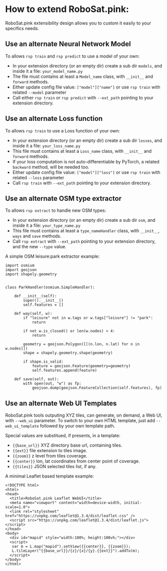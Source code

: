 # How to extend RoboSat.pink: 

RoboSat.pink extensibility design allows you to custom it easily to your specifics needs.


## Use an alternate Neural Network Model ##
To allows `rsp train` and `rsp predict` to use a model of your own:
- In your extension directory (or an empty dir) create a sub dir `models`, and inside it a file: `your_model_name.py`
- The file must contains at least a `Model_name` class, with `__init__` and `forward` methods.
- Either update config file value: `["model"]["name"]` or use `rsp train` with related `--model` parameter
- Call either `rsp train` or `rsp predict` with `--ext_path` pointing to your extension directory.


## Use an alternate Loss function ##
To allows `rsp train` to use a Loss function of your own:
- In your extension directory (or an empty dir) create a sub dir `losses`, and inside it a file: `your_loss_name.py`
- This file must contains at least a `Loss_name` class, with `__init__` and `forward` methods.
- If your loss computation is not auto-differentiable by PyTorch, a related `backward` method, will be needed too.
- Either update config file value: `["model"]["loss"]` or use `rsp train` with related `--loss` parameter
- Call `rsp train` with `--ext_path` pointing to your extension directory.


## Use an alternate OSM type extractor ##
To allows `rsp extract` to handle new OSM types:
- In your extension directory (or an empty dir) create a sub dir `osm`, and inside it a file: `your_type_name.py`
- This file must contains at least a `type_nameHandler` class, with `__init__`, `ways` and `save` methods.
- Call `rsp extract` with `--ext_path` pointing to your extension directory, and the new `--type` value.

A simple OSM leisure:park extractor example:

```
import osmium
import geojson
import shapely.geometry


class ParkHandler(osmium.SimpleHandler):

    def __init__(self):
        super().__init__()
        self.features = []

    def way(self, w):
        if "leisure" not in w.tags or w.tags["leisure"] != "park":
            return
            
        if not w.is_closed() or len(w.nodes) < 4:
            return

        geometry = geojson.Polygon([[(n.lon, n.lat) for n in w.nodes]])
        shape = shapely.geometry.shape(geometry)

        if shape.is_valid:
            feature = geojson.Feature(geometry=geometry)
            self.features.append(feature)

    def save(self, out):
        with open(out, "w") as fp:
            geojson.dump(geojson.FeatureCollection(self.features), fp)
```





## Use an alternate Web UI Templates ##
RoboSat.pink tools outputing XYZ tiles, can generate, on demand, a Web UI, with `--web_ui` parameter.
To switch to your own HTML template, just add `--web_ui_template` followed by your own template path.

Special values are substitued, if presents, in a template:
 - `{{base_url}}` XYZ directory base url, containing tiles. 
 - `{{ext}}` file extension to tiles image.
 - `{{zoom}}` z level from tiles coverage.
 - `{{center}}` lon, lat coordinates from center point of coverage. 
 - `{{tiles}}` JSON selected tiles list, if any. 


A minimal Leaflet based template example:
```
<!DOCTYPE html>
<html>
<head>
  <title>RoboSat.pink Leaflet WebUI</title>
  <meta name="viewport" content="width=device-width, initial-scale=1.0">
  <link rel="stylesheet" href="https://unpkg.com/leaflet@1.3.4/dist/leaflet.css" />
  <script src="https://unpkg.com/leaflet@1.3.4/dist/leaflet.js"></script>
</head>
<body>
  <div id="mapid" style="width:100%; height:100vh;"></div>
  <script>
   var m = L.map("mapid").setView({{center}}, {{zoom}});
   L.tileLayer("{{base_url}}/{z}/{x}/{y}.{{ext}}").addTo(m);
  </script>
</body>
</html>
```
